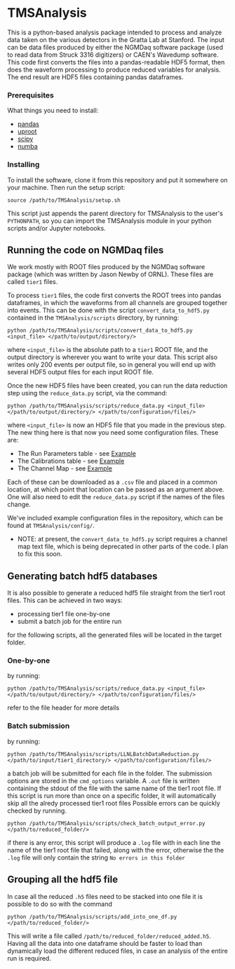 # TMSAnalysis

This is a python-based analysis package intended to process and 
analyze data taken on the various detectors in the Gratta Lab at 
Stanford. The input can be data files produced by either the NGMDaq
software package (used to read data from Struck 3316 digitizers)
or CAEN's Wavedump software. This code first converts the files into
a pandas-readable HDF5 format, then does the waveform processing to 
produce reduced variables for analysis. The end result are HDF5 files
containing pandas dataframes.

### Prerequisites

What things you need to install:

* [pandas](https://pandas.pydata.org/docs/)
* [uproot](https://github.com/scikit-hep/uproot)
* [scipy](https://www.scipy.org/install.html)
* [numba](http://numba.pydata.org/)

### Installing

To install the software, clone it from this repository and put it somewhere on your machine.
Then run the setup script: 
```
source /path/to/TMSAnalysis/setup.sh
```
This script just appends the parent directory for TMSAnalysis to the user's `PYTHONPATH`, so
you can import the TMSAnalysis module in your python scripts and/or Jupyter notebooks.


## Running the code on NGMDaq files

We work mostly with ROOT files produced by the NGMDaq software package (which was written 
by Jason Newby of ORNL). These files are called `tier1` files. 

To process `tier1` files, the code first converts the ROOT trees into pandas dataframes,
in which the waveforms from all channels are grouped together into events. This can be done
with the script `convert_data_to_hdf5.py` contained in the `TMSAnalysis/scripts` directory, 
by running:
```
python /path/to/TMSAnalysis/scripts/convert_data_to_hdf5.py <input_file> </path/to/output/directory/>
``` 
where `<input_file>` is the absolute path to a `tier1` ROOT file, and the output directory is wherever 
you want to write your data. This script also writes only 200 events per output file, so in general
you will end up with several HDF5 output files for each input ROOT file. 

Once the new HDF5 files have been created, you can run the data reduction step using the 
`reduce_data.py` script, via the command:
```
python /path/to/TMSAnalysis/scripts/reduce_data.py <input_file> </path/to/output/directory/> </path/to/configuration/files/> 
```
where `<input_file>` is now an HDF5 file that you made in the previous step. The new thing here is that
now you need some configuration files. These are:

* The Run Parameters table - see [Example](https://docs.google.com/spreadsheets/d/1_a5np_45Q3RD28KyxvfwPUAgzYLbc04wWJq26Fh22G4/edit?usp=sharing)
* The Calibrations table - see [Example](https://docs.google.com/spreadsheets/d/1rXRXEe0IBWPgIpwmnd8P4OAsJjiRXsxcnnTBvuM9l0Q/edit?usp=sharing)
* The Channel Map - see [Example](https://docs.google.com/spreadsheets/d/1kfQ1g7JiRv8LEUFZ-IhzWiNHxBoyt0SbndU7X9NW9io/edit?usp=sharing)

Each of these can be downloaded as a `.csv` file and placed in a common location, at which point that location can be
passed as an argument above. One will also need to edit the `reduce_data.py` script if the names of the files change.

We've included example configuration files in the repository, which can be found at `TMSAnalysis/config/`.

* NOTE: at present, the `convert_data_to_hdf5.py` script requires a channel map text file, which is 
being deprecated in other parts of the code. I plan to fix this soon.


## Generating batch hdf5 databases

It is also possible to generate a reduced hdf5 file straight from the tier1 root files. This can be achieved in two ways:

* processing tier1 file one-by-one
* submit a batch job for the entire run

for the following scripts, all the generated files will be located in the target folder.

### One-by-one

by running:
```
python /path/to/TMSAnalysis/scripts/reduce_data.py <input_file> </path/to/output/directory/> </path/to/configuration/files/>
```
refer to the file header for more details

### Batch submission
by running:
```
python /path/to/TMSAnalysis/scripts/LLNLBatchDataReduction.py </path/to/input/tier1_directory/> </path/to/configuration/files/>
```
a batch job will be submitted for each file in the folder. The submission options are stored in the `cmd_options` variable. A `.out`
file is written containing the stdout of the file with the same name of the tier1 root file. If this script is run more than once on
a specific folder, it will automatically skip all the alredy processed tier1 root files
Possible errors can be quickly checked by running.
```
python /path/to/TMSAnalysis/scripts/check_batch_output_error.py </path/to/reduced_folder/>
```
if there is any error, this script will produce a `.log` file with in each line the name of the tier1 root file that failed,
along with the error, otherwise the the `.log` file will only contain the string `No errors in this folder`

## Grouping all the hdf5 file

In case all the reduced `.h5` files need to be stacked into one file it is possible to do so with the command
```
python /path/to/TMSAnalysis/scripts/add_into_one_df.py </path/to/reduced_folder/>
```
This will write a file called `/path/to/reduced_folder/reduced_added.h5`. Having all the data into one dataframe should be faster to load
than dynamically load the different reduced files, in case an analysis of the entire run is required.
